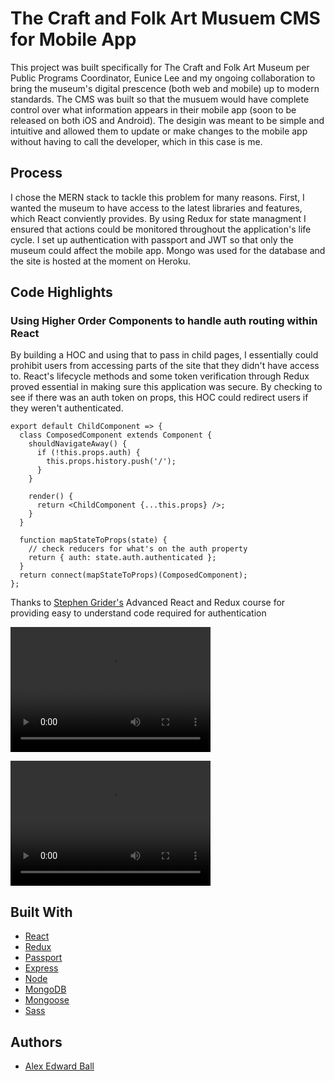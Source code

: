 # The Craft and Folk Art Musuem CMS for Mobile App

This project was built specifically for The Craft and Folk Art Museum per Public Programs Coordinator, Eunice Lee and my ongoing collaboration to bring the museum's digital prescence (both web and mobile) up to modern standards. The CMS was built so that the musuem would have complete control over what information appears in their mobile app (soon to be released on both iOS and Android). The desigin was meant to be simple and intuitive and allowed them to update or make changes to the mobile app without having to call the developer, which in this case is me.

## Process 

I chose the MERN stack to tackle this problem for many reasons. First, I wanted the museum to have access to the latest libraries and features, which React conviently provides. By using Redux for state managment I ensured that actions could be monitored throughout the application's life cycle. I set up authentication with passport and JWT so that only the museum could affect the mobile app. Mongo was used for the database and the site is hosted at the moment on Heroku. 

## Code Highlights
### Using Higher Order Components to handle auth routing within React

By building a HOC and using that to pass in child pages, I essentially could prohibit users from accessing parts of the site that they didn't have access to. React's lifecycle methods and some token verification through Redux proved essential in making sure this application was secure. By checking to see if there was an auth token on props, this HOC could redirect users if they weren't authenticated. 

```
export default ChildComponent => {
  class ComposedComponent extends Component {
    shouldNavigateAway() {
      if (!this.props.auth) {
        this.props.history.push('/');
      }
    }

    render() {
      return <ChildComponent {...this.props} />;
    }
  }

  function mapStateToProps(state) {
    // check reducers for what's on the auth property
    return { auth: state.auth.authenticated };
  }
  return connect(mapStateToProps)(ComposedComponent);
};
```
Thanks to [Stephen Grider's](https://github.com/StephenGrider) Advanced React and Redux course for providing easy to understand code required for authentication

<video src="https://res.cloudinary.com/dawjvqyvd/video/upload/v1533860824/Aug-09-2018_17-05-25.mp4" width="320" height="200" autoplay loop></video>

<video src="https://res.cloudinary.com/dawjvqyvd/video/upload/v1533860824/Aug-09-2018_17-08-52.mp4" width="320" height="200" autoplay loop></video>

## Built With
+ [React](https://reactjs.org/)
+ [Redux](https://redux.js.org/)
+ [Passport](http://www.passportjs.org/)
+ [Express](https://expressjs.com/)
+ [Node](https://nodejs.org/en/)
+ [MongoDB](https://www.mongodb.com/)
+ [Mongoose](http://mongoosejs.com/)
+ [Sass](https://sass-lang.com/)

## Authors 
+ [Alex Edward Ball](https://github.com/AlexEBall)
